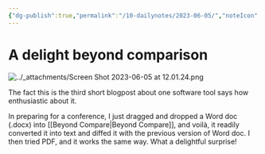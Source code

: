 ```yaml
---
{"dg-publish":true,"permalink":"/10-dailynotes/2023-06-05/","noteIcon":"2","created":"","updated":""}
---
```


# A delight beyond comparison

![../_attachments/Screen Shot 2023-06-05 at 12.01.24.png](/img/user/_attachments/Screen%20Shot%202023-06-05%20at%2012.01.24.png)

The fact this is the third short blogpost about one software tool says how enthusiastic about it.

In preparing for a conference, I just dragged and dropped a Word doc (.docx) into [[Beyond Compare\|Beyond Compare]], and voilà, it readily converted it into text and diffed it with the previous version of Word doc. I then tried PDF, and it works the same way. What a delightful surprise! 